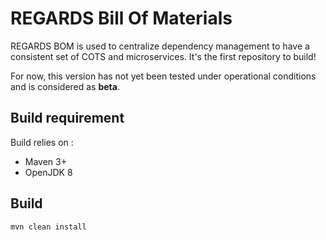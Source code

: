 # REGARDS Bill Of Materials

REGARDS BOM is used to centralize dependency management to have a consistent set of COTS and microservices. It's the first repository to build!

For now, this version has not yet been tested under operational conditions and is considered as **beta**.

## Build requirement

Build relies on :
* Maven 3+
* OpenJDK 8 

## Build

```shell
mvn clean install
```